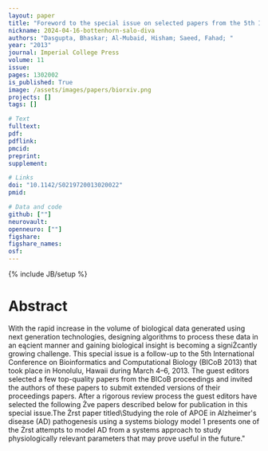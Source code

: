 ```yaml
---
layout: paper
title: "Foreword to the special issue on selected papers from the 5th International Conference on Bioinformatics and Computational Biology (BICoB 2013)"
nickname: 2024-04-16-bottenhorn-salo-diva
authors: "Dasgupta, Bhaskar; Al-Mubaid, Hisham; Saeed, Fahad; "
year: "2013"
journal: Imperial College Press
volume: 11
issue:
pages: 1302002
is_published: True
image: /assets/images/papers/biorxiv.png
projects: []
tags: []

# Text
fulltext:
pdf:
pdflink:
pmcid:
preprint: 
supplement:

# Links
doi: "10.1142/S0219720013020022"
pmid:

# Data and code
github: [""]
neurovault:
openneuro: [""]
figshare:
figshare_names:
osf:
---
```

{% include JB/setup %}

# Abstract

With the rapid increase in the volume of biological data generated using next generation technologies, designing algorithms to process these data in an eącient manner and gaining biological insight is becoming a signiŻcantly growing challenge. This special issue is a follow-up to the 5th International Conference on Bioinformatics and Computational Biology (BICoB 2013) that took place in Honolulu, Hawaii during March 4–6, 2013. The guest editors selected a few top-quality papers from the BICoB proceedings and invited the authors of these papers to submit extended versions of their proceedings papers. After a rigorous review process the guest editors have selected the following Żve papers described below for publication in this special issue.The Żrst paper titled\Studying the role of APOE in Alzheimer's disease (AD) pathogenesis using a systems biology model 1 presents one of the Żrst attempts to model AD from a systems approach to study physiologically relevant parameters that may prove useful in the future."
